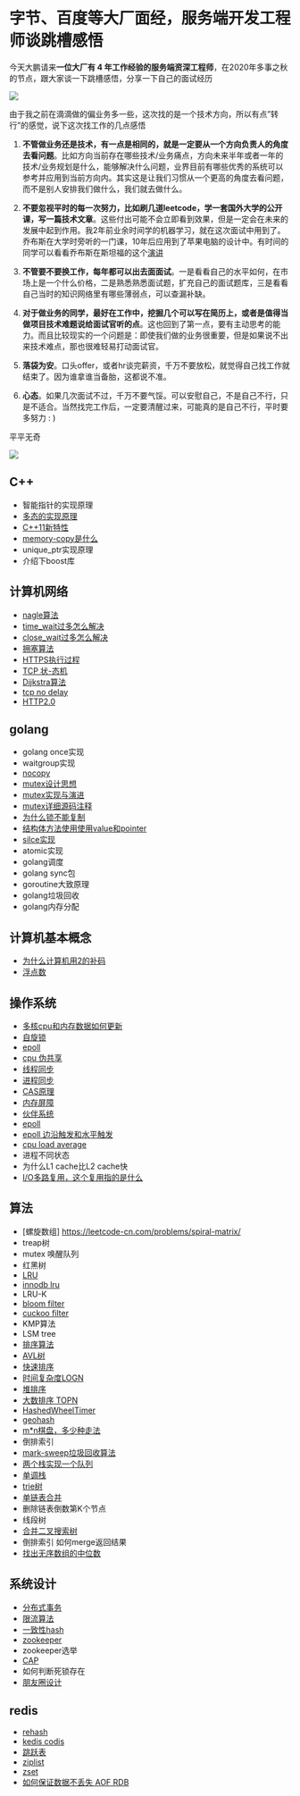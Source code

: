 # 字节、百度等大厂面经，服务端开发工程师谈跳槽感悟

今天大鹏请来**一位大厂有 4 年工作经验的服务端资深工程师**，在2020年多事之秋的节点，跟大家谈一下跳槽感悟，分享一下自己的面试经历

![](https://imgkr.cn-bj.ufileos.com/1d7c1e96-8c91-48be-9467-e626a04ef111.png)

由于我之前在滴滴做的偏业务多一些，这次找的是一个技术方向，所以有点”转行”的感觉，说下这次找工作的几点感悟

1. **不管做业务还是技术，有一点是相同的，就是一定要从一个方向负责人的角度去看问题**。比如方向当前存在哪些技术/业务痛点，方向未来半年或者一年的技术/业务规划是什么，能够解决什么问题，业界目前有哪些优秀的系统可以参考并应用到当前方向内。其实这是让我们习惯从一个更高的角度去看问题，而不是别人安排我们做什么，我们就去做什么。

2. **不要忽视平时的每一次努力，比如刷几道leetcode，学一套国外大学的公开课，写一篇技术文章**。这些付出可能不会立即看到效果，但是一定会在未来的发展中起到作用。我2年前业余时间学的机器学习，就在这次面试中用到了。乔布斯在大学时旁听的一门课，10年后应用到了苹果电脑的设计中。有时间的同学可以看看乔布斯在斯坦福的这个[演讲](https://www.bilibili.com/video/BV1Us411i7Ym?from=search&seid=119698512329459514 "演讲")

3. **不管要不要换工作，每年都可以出去面面试**。一是看看自己的水平如何，在市场上是一个什么价格，二是熟悉熟悉面试题，扩充自己的面试题库，三是看看自己当时的知识网络里有哪些薄弱点，可以查漏补缺。

4. **对于做业务的同学，最好在工作中，挖掘几个可以写在简历上，或者是值得当做项目技术难题说给面试官听的点**。这也回到了第一点，要有主动思考的能力。而且比较现实的一个问题是：即使我们做的业务很重要，但是如果说不出来技术难点，那也很难轻易打动面试官。

5. **落袋为安**。口头offer，或者hr谈完薪资，千万不要放松，就觉得自己找工作就结束了。因为谁拿谁当备胎，这都说不准。


6. **心态**。如果几次面试不过，千万不要气馁。可以安慰自己，不是自己不行，只是不适合。当然找完工作后，一定要清醒过来，可能真的是自己不行，平时要多努力 : )

平平无奇

![](https://imgkr.cn-bj.ufileos.com/875c4c67-8057-4964-a8b9-7dbd01e231cd.png)

## C++

- 智能指针的实现原理
- [多态的实现原理](https://www.zhihu.com/question/58886592 "多态的实现原理")
- [C++11新特性](https://www.cnblogs.com/lidabo/p/7241381.html "C++11新特性")
- [memory-copy是什么](https://www.cnblogs.com/scut-linmaojiang/p/5283838.html "memory-copy是什么")
- unique_ptr实现原理
- 介绍下boost库

## 计算机网络

- [nagle算法](https://www.jianshu.com/p/f3840c0ca15e "nagle算法")
- [time_wait过多怎么解决](https://coolshell.cn/articles/11564.html "time_wait过多怎么解决")
- [close_wait过多怎么解决](https://blog.huoding.com/2016/01/19/488 "close_wait过多怎么解决")
- [拥塞算法](https://blog.csdn.net/liaoqianwen123/article/details/25429143 "拥塞算法")
- [HTTPS执行过程](https://github.com/zhangyachen/zhangyachen.github.io/issues/31 "HTTPS执行过程")
- [TCP 状-态机](https://coolshell.cn/articles/11564.html "TCP 状-态机")
- [Dijkstra算法](https://www.jianshu.com/p/c9b27617502e "Dijkstra算法")
- [tcp no delay](https://blog.csdn.net/u014532901/article/details/78573261 "tcp no delay")
- [HTTP2.0](https://www.zhihu.com/question/34074946 "HTTP2.0")

## golang

- golang once实现
- waitgroup实现
- [nocopy](https://medium.com/@bronzesword/what-does-nocopy-after-first-use-mean-in-golang-and-how-12396c31de47 "nocopy")
- [mutex设计思想](https://zhuanlan.zhihu.com/p/75263302 "mutex设计思想")
- [mutex实现与演进](https://www.jianshu.com/p/ce1553cc5b4f "mutex实现与演进")
- [mutex详细源码注释](https://colobu.com/2018/12/18/dive-into-sync-mutex/ "mutex详细源码注释")
- [为什么锁不能复制](https://eli.thegreenplace.net/2018/beware-of-copying-mutexes-in-go/ "为什么锁不能复制")
- [结构体方法使用使用value和pointer](https://golang.org/doc/faq#methods_on_values_or_pointers "结构体方法使用使用value和pointer")
- [silce实现](https://halfrost.com/go_slice/ "silce实现")
- atomic实现
- golang调度
- golang sync包
- goroutine大致原理
- golang垃圾回收
- golang内存分配

## 计算机基本概念

- [为什么计算机用2的补码](https://www.ruanyifeng.com/blog/2009/08/twos_complement.html "为什么计算机用2的补码")
- [浮点数](https://github.com/zhangyachen/zhangyachen.github.io/issues/131 "浮点数")

## 操作系统

- [多核cpu和内存数据如何更新](https://juejin.im/post/5de795296fb9a016323d6466 "多核cpu和内存数据如何更新")
- [自旋锁](https://zhuanlan.zhihu.com/p/40729293 "自旋锁")
- [epoll](https://zhuanlan.zhihu.com/p/115220699 "epoll")
- [cpu 伪共享](https://colobu.com/2019/01/24/cacheline-affects-performance-in-go/ "cpu 伪共享")
- [线程同步](https://cloud.tencent.com/developer/article/1129585 "线程同步")
- [进程同步](https://cloud.tencent.com/developer/article/1129585 "进程同步")
- [CAS原理](https://zhuanlan.zhihu.com/p/34556594 "CAS原理")
- [内存屏障](https://zh.wikipedia.org/wiki/%E5%86%85%E5%AD%98%E5%B1%8F%E9%9A%9C "内存屏障")
- [伙伴系统](https://coolshell.cn/articles/10427.html "伙伴系统")
- [epoll](https://zhuanlan.zhihu.com/p/93609693 "epoll")
- [epoll 边沿触发和水平触发](https://zhuanlan.zhihu.com/p/93609693 "epoll 边沿触发和水平触发")
- [cpu load average](http://www.ruanyifeng.com/blog/2011/07/linux_load_average_explained.html "cpu load average")
- 进程不同状态
- 为什么L1 cache比L2 cache快
- [I/O多路复用，这个复用指的是什么](https://zhuanlan.zhihu.com/p/115220699 "I/O多路复用，这个复用指的是什么")

## 算法

- [螺旋数组] https://leetcode-cn.com/problems/spiral-matrix/
- treap树
- mutex 唤醒队列
- 红黑树
- [LRU](https://juejin.im/post/5db79d13518825698010ee42 "LRU")
- [innodb lru](https://blog.csdn.net/u013164931/article/details/82423613 "innodb lru")
- LRU-K
- [bloom filter](https://juejin.im/post/5dca5d37e51d45692b1fe2d9 "bloom filter")
- [cuckoo filter](https://coolshell.cn/articles/17225.html "cuckoo filter")
- KMP算法
- LSM tree
- [排序算法](https://www.cnblogs.com/sunriseblogs/p/10009890.html "排序算法")
- [AVL树](https://blog.csdn.net/qq_25806863/article/details/74755131 "AVL树")
- [快速排序](https://www.jianshu.com/p/a68f72278f8f "快速排序")
- [时间复杂度LOGN](https://juejin.im/entry/593f56528d6d810058a355f4 "时间复杂度LOGN")
- [堆排序](https://www.cnblogs.com/chengxiao/p/6129630.html "堆排序")
- [大数排序 TOPN](https://blog.csdn.net/chikoucha6215/article/details/100855222 "大数排序 TOPN")
- [HashedWheelTimer](https://my.oschina.net/u/2457218/blog/3104605 "HashedWheelTimer")
- [geohash](https://blog.csdn.net/universe_ant/article/details/74785989 "geohash")
- [m*n棋盘，多少种走法](https://blog.nowcoder.net/n/b920bc564fdc41b1b7a7bfed2995d130 "m*n棋盘，多少种走法")
- 倒排索引
- [mark-sweep垃圾回收算法](https://blog.csdn.net/asd397325267/article/details/52668537 "mark-sweep垃圾回收算法")
- [两个栈实现一个队列](https://www.cnblogs.com/wanghui9072229/archive/2011/11/22/2259391.html "两个栈实现一个队列")
- [单调栈](http://www.zhuoerhuobi.cn/single?id=45 "单调栈")
- [trie树](https://blog.csdn.net/forever_dreams/article/details/81009580 "trie树")
- [单链表合并](https://www.cnblogs.com/guweiwei/p/6855626.html "单链表合并")
- 删除链表倒数第K个节点
- 线段树
- [合并二叉搜索树](https://blog.csdn.net/qq_33240946/article/details/82421882 "合并二叉搜索树")
- 倒排索引 如何merge返回结果
- [找出无序数组的中位数](https://blog.csdn.net/u010325193/article/details/87594895 "找出无序数组的中位数")

## 系统设计

- [分布式事务](https://coolshell.cn/articles/10910.html "分布式事务")
- [限流算法](https://blog.biezhi.me/2018/10/rate-limit-algorithm.html "限流算法")
- [一致性hash](https://github.com/zhangyachen/zhangyachen.github.io/issues/74 "一致性hash")
- [zookeeper](https://www.jianshu.com/p/c7e8a370117d "zookeeper")
- zookeeper选举
- [CAP](https://blog.csdn.net/qq_28165595/article/details/81211733 "CAP")
- 如何判断死锁存在
- [朋友圈设计](https://www.jianshu.com/p/3fb3652ff450 "朋友圈设计")

## redis

- [rehash](http://redisbook.com/preview/dict/incremental_rehashing.html "rehash")
- [kedis codis](https://www.cnblogs.com/wuwuyong/p/11774679.html "kedis codis")
- [跳跃表](https://juejin.im/post/57fa935b0e3dd90057c50fbc "跳跃表")
- [ziplist](https://www.cnblogs.com/yuanfang0903/p/12165394.html "ziplist")
- [zset](https://www.cnblogs.com/yuanfang0903/p/12165394.html "zset")
- [如何保证数据不丢失 AOF RDB](https://www.cnblogs.com/chenliangcl/p/7240350.html "如何保证数据不丢失 AOF RDB")



